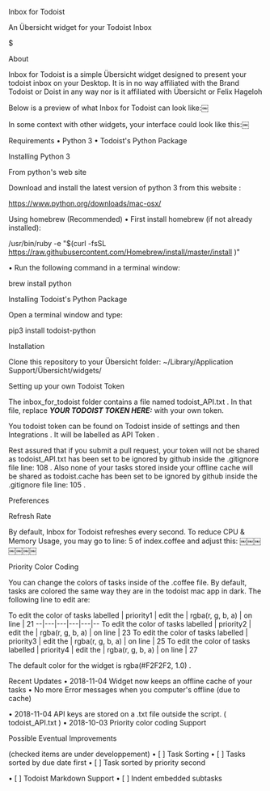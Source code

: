 
Inbox for Todoist

An Übersicht widget for your Todoist Inbox

$

About

Inbox for Todoist is a simple Übersicht widget designed to present your todoist inbox on your Desktop. It is in no way affiliated with the Brand Todoist or Doist in any way nor is it affiliated with Übersicht or Felix Hageloh

Below is a preview of what Inbox for Todoist can look like:￼

In some context with other widgets, your interface could look like this:￼

Requirements
• Python 3
• Todoist's Python Package

Installing Python 3

From python's web site

Download and install the latest version of python 3 from this website :

https://www.python.org/downloads/mac-osx/

Using homebrew (Recommended)
•
First install homebrew (if not already installed):

/usr/bin/ruby -e "$(curl -fsSL https://raw.githubusercontent.com/Homebrew/install/master/install )"

•
Run the following command in a terminal window:

brew install python

Installing Todoist's Python Package

Open a terminal window and type:

pip3 install todoist-python



Installation

Clone this repository to your Übersicht folder: ~/Library/Application Support/Übersicht/widgets/

Setting up your own Todoist Token

The inbox_for_todoist folder contains a file named todoist_API.txt . In that file, replace ___YOUR TODOIST TOKEN HERE:___ with your own token.

You todoist token can be found on Todoist inside of settings and then Integrations . It will be labelled as API Token .

Rest assured that if you submit a pull request, your token will not be shared as todoist_API.txt has been set to be ignored by github inside the .gitignore file line: 108 . Also none of your tasks stored inside your offline cache will be shared as todoist.cache has been set to be ignored by github inside the .gitignore file line: 105 .

Preferences

Refresh Rate

By default, Inbox for Todoist refreshes every second. To reduce CPU & Memory Usage, you may go to line: 5 of index.coffee and adjust this:
￼￼￼￼￼￼￼

Priority Color Coding

You can change the colors of tasks inside of the .coffee file. By default, tasks are colored the same way they are in the todoist mac app in dark. The following line to edit are:

To edit the color of tasks labelled | priority1 | edit the | rgba(r, g, b, a) | on line | 21 --|---|---|---|---|-- To edit the color of tasks labelled | priority2 | edit the | rgba(r, g, b, a) | on line | 23 To edit the color of tasks labelled | priority3 | edit the | rgba(r, g, b, a) | on line | 25 To edit the color of tasks labelled | priority4 | edit the | rgba(r, g, b, a) | on line | 27

The default color for the widget is rgba(#F2F2F2, 1.0) .

Recent Updates
•  2018-11-04 Widget now keeps an offline cache of your tasks
• No more Error messages when you computer's offline (due to cache)

•  2018-11-04 API keys are stored on a .txt file outside the script. ( todoist_API.txt )
•  2018-10-03 Priority color coding Support

Possible Eventual Improvements

(checked items are under developpement)
• [ ] Task Sorting
• [ ] Tasks sorted by due date first
• [ ] Task sorted by priority second

• [ ] Todoist Markdown Support
• [ ] Indent embedded subtasks
